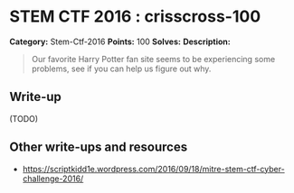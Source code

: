# STEM CTF 2016 : crisscross-100

**Category:** Stem-Ctf-2016
**Points:** 100
**Solves:**
**Description:**

> Our favorite Harry Potter fan site seems to be experiencing some problems, see if you can help us figure out why.

## Write-up

(TODO)

## Other write-ups and resources

* https://scriptkidd1e.wordpress.com/2016/09/18/mitre-stem-ctf-cyber-challenge-2016/
